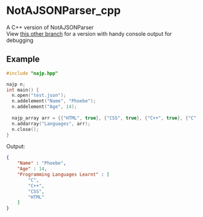 # NotAJSONParser_cpp
A C++ version of NotAJSONParser  
View [this other branch](https://github.com/phoebe-leong/NotAJSONParser_cpp/tree/console_out) for a version with handy console output for debugging

## Example

```cpp
#include "najp.hpp"

najp n;
int main() {
  n.open("test.json");
  n.addelement("Name", "Phoebe");
  n.addelement("Age", 14);
  
  najp_array arr = {{"HTML", true}, {"CSS", true}, {"C++", true}, {"C", true}};
  n.addarray("Languages", arr);
  n.close();
}
```

Output:
```json
{
	"Name" : "Phoebe",
	"Age" : 14,
	"Programming Languages Learnt" : [
		"C",
		"C++",
		"CSS",
		"HTML"
	]
}
```
